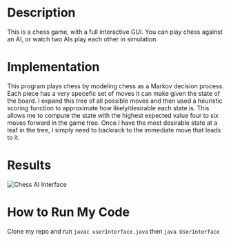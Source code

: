 # Description
This is a chess game, with a full interactive GUI. You can play chess against an AI, or watch two AIs play each other in simulation.

# Implementation
This program plays chess by modeling chess as a Markov decision process. Each piece has a very specefic set of moves it can make given the state of the board. I expand this tree of all possible moves and then used a heuristic scoring function to approximate how likely/desirable each state is. This allows me to compute the state with the highest expected value four to six moves forward in the game tree. Once I have the most desirable state at a leaf in the tree, I simply need to backrack to the immediate move that leads to it. 

# Results
![Chess AI Interface](images/chess.gif)


# How to Run My Code
Clone my repo and run ```javac userInterface.java``` then ```java UserInterface```
